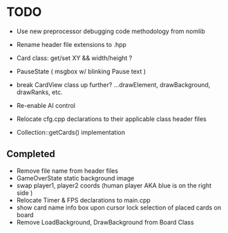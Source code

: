 # TODO

* Use new preprocessor debugging code methodology from nomlib

* Rename header file extensions to .hpp
* Card class: get/set XY && width/height ?
* PauseState ( msgbox w/ blinking Pause text )
* break CardView class up further? ...drawElement, drawBackground, drawRanks, etc.
* Re-enable AI control
* Relocate cfg.cpp declarations to their applicable class header files
* Collection::getCards() implementation

## Completed

* Remove file name from header files
* GameOverState static background image
* swap player1, player2 coords (human player AKA blue is on the right side )
* Relocate Timer & FPS declarations to main.cpp
* show card name info box upon cursor lock selection of placed cards on board
* Remove LoadBackground, DrawBackground from Board Class
